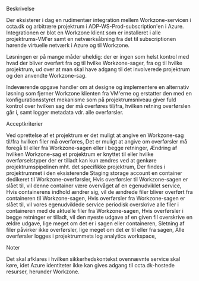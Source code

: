 Beskrivelse

Der eksisterer i dag en rudimentær integration mellem Workzone-servicen i ccta.dk og arbitrære projektrum i ADP-WS-Prod-subscription'en i Azure.  Integrationen er blot en Workzone klient som er installeret i alle projektrums-VM'er samt en netværksåbning fra det til subscriptionen hørende virtuelle netværk i Azure og til Workzone.

Løsningen er på mange måder uheldig: der er ingen som helst kontrol med hvad der bliver overført fra og til hvilke Workzone-sager, fra og til hvilke projektrum, ud over at man skal have adgang til det involverede projektrum og den anvendte Workzone-sag.

Indeværende opgave handler om at designe og implementere en alternativ løsning som fjerner Workzone klienten fra VM'erne og erstatter den med en konfigurationsstyret mekanisme som på projektrumsniveau giver fuld kontrol over hvilken sag der må overføres til/fra, hvilken retning overførslen går i, samt logger metadata vdr. alle overførsler.

Acceptkriterier

Ved oprettelse af et projektrum er det muligt at angive en Workzone-sag til/fra hvilken filer må overføres,
Det er muligt at angive om overførsler må foregå til eller fra Workzone-sagen eller i begge retninger,
Ændring af hvilken Workzone-sag et projektrum er knyttet til eller hvilke overførselstyper der er tilladt kan kun ændres ved at genkøre projektrumspipelinen mht. det specifikke projektrum,
Der findes i projektrummet i den eksisterende Staging storage account en container dedikeret til Workzone-overførsler,
Hvis overførsler til Workzone-sagen er slået til, vil denne container være overvåget af en egenudviklet service,
Hvis containerens indhold ændrer sig, vil de ændrede filer bliver overført fra containeren til Workzone-sagen,
Hvis overførsler fra Workzone-sagen er slået til, vil vores egenudviklede service periodisk overskrive alle filer i containeren med de aktuelle filer fra Workzone-sagen,
Hvis overførsler i begge retninger er tilladt, vil den nyeste udgave af en given fil overskrive en ældre udgave, lige meget om det er i sagen eller containeren,
Sletning af filer påvirker ikke overførsler, lige meget om det er til eller fra sagen,
Alle overførsler logges i projektrummets log analytics workspace,

Noter

Det skal afklares i hvilken sikkerhedskontekst ovennævnte service skal køre, idet Azure identiteter ikke kan gives adgang til ccta.dk-hostede resurser, herunder Workzone.
